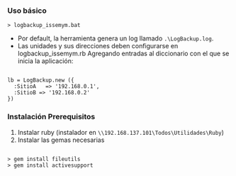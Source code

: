 ### Uso básico

<code>> logbackup_issemym.bat</code>

* Por default, la herramienta genera un log llamado `.\LogBackup.log`.
* Las unidades y sus direcciones deben configurarse en logbackup_issemym.rb
  Agregando entradas al diccionario con el que se inicia la aplicación:

<code>
lb = LogBackup.new ({
  :SitioA   => '192.168.0.1',
  :SitioB => '192.168.0.2'
})</code>

### Instalación Prerequisitos

1. Instalar ruby (instalador en `\\192.168.137.101\Todos\Utilidades\Ruby`)
2. Instalar las gemas necesarias

<code>
> gem install fileutils
> gem install activesupport</code>


